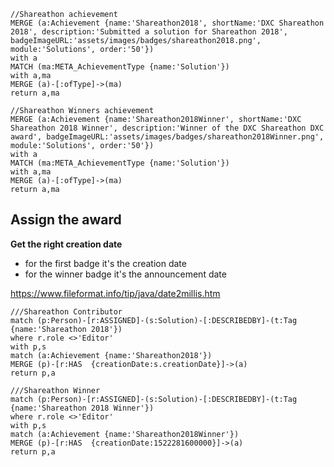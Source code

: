 ~~~
//Shareathon achievement
MERGE (a:Achievement {name:'Shareathon2018', shortName:'DXC Shareathon 2018', description:'Submitted a solution for Shareathon 2018', badgeImageURL:'assets/images/badges/shareathon2018.png', module:'Solutions', order:'50'})
with a
MATCH (ma:META_AchievementType {name:'Solution'})
with a,ma
MERGE (a)-[:ofType]->(ma)
return a,ma
~~~

~~~
//Shareathon Winners achievement
MERGE (a:Achievement {name:'Shareathon2018Winner', shortName:'DXC Shareathon 2018 Winner', description:'Winner of the DXC Shareathon DXC award', badgeImageURL:'assets/images/badges/shareathon2018Winner.png', module:'Solutions', order:'50'})
with a
MATCH (ma:META_AchievementType {name:'Solution'})
with a,ma
MERGE (a)-[:ofType]->(ma)
return a,ma
~~~



## Assign the award

**Get the right creation date**

- for the first badge it's the creation date
- for the winner badge it's the announcement date

https://www.fileformat.info/tip/java/date2millis.htm 


~~~
///Shareathon Contributor
match (p:Person)-[r:ASSIGNED]-(s:Solution)-[:DESCRIBEDBY]-(t:Tag {name:'Shareathon 2018'})
where r.role <>'Editor'
with p,s
match (a:Achievement {name:'Shareathon2018'})
MERGE (p)-[r:HAS  {creationDate:s.creationDate}]->(a)
return p,a
~~~

~~~
///Shareathon Winner
match (p:Person)-[r:ASSIGNED]-(s:Solution)-[:DESCRIBEDBY]-(t:Tag {name:'Shareathon 2018 Winner'})
where r.role <>'Editor'
with p,s
match (a:Achievement {name:'Shareathon2018Winner'})
MERGE (p)-[r:HAS  {creationDate:1522281600000}]->(a)
return p,a
~~~


